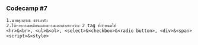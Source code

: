 ### Codecamp #7
    1.นายศุภกรณ์ ธรรมจรัง
    2.ให้หาความเหมือนและความแตกต่างระหว่าง 2 tag ที่กำหนดให้
    <hr>&<br>, <ul>&<ol>, <select>&<checkbox>&<radio button>, <div>&<span>
    <script>&<style>
